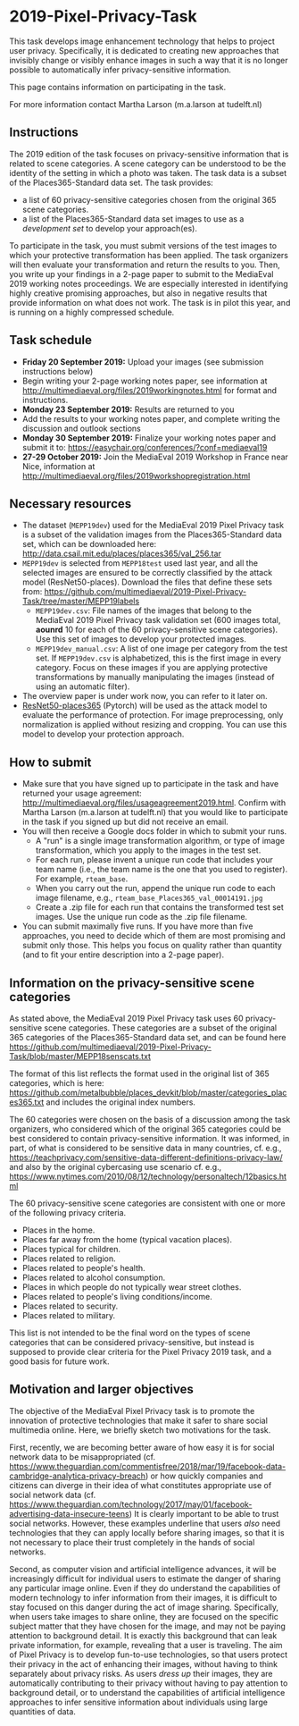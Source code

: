 # 2019-Pixel-Privacy-Task

This task develops image enhancement technology that helps to project user privacy. Specifically, it is dedicated to creating new approaches that invisibly change or visibly enhance images in such a way that it is no longer possible to automatically infer privacy-sensitive information.

This page contains information on participating in the task.

For more information contact Martha Larson (m.a.larson at tudelft.nl)

## Instructions
The 2019 edition of the task focuses on privacy-sensitive information that is related to scene categories.
A scene category can be understood to be the identity of the setting in which a photo was taken.
The task data is a subset of the Places365-Standard data set.
The task provides:
* a list of 60 privacy-sensitive categories chosen from the original 365 scene categories.
* a list of the Places365-Standard data set images to use as a *development set* to develop your approach(es).

To participate in the task, you must submit versions of the test images to which your protective transformation has been applied. The task organizers will then evaluate your transformation and return the results to you. Then, you write up your findings in a 2-page paper to submit to the MediaEval 2019 working notes proceedings. We are especially interested in identifying highly creative promising approaches, but also in negative results that provide information on what does not work. The task is in pilot this year, and is running on a highly compressed schedule.

## Task schedule
* **Friday 20 September 2019:** Upload your images (see submission instructions below)
* Begin writing your 2-page working notes paper, see information at http://multimediaeval.org/files/2019workingnotes.html for format and instructions.
* **Monday 23 September 2019:** Results are returned to you
* Add the results to your working notes paper, and complete writing the discussion and outlook sections
* **Monday 30 September 2019:** Finalize your working notes paper and submit it to: https://easychair.org/conferences/?conf=mediaeval19
* **27-29 October 2019:** Join the MediaEval 2019 Workshop in France near Nice, information at http://multimediaeval.org/files/2019workshopregistration.html 

## Necessary resources
* The dataset (`MEPP19dev`) used for the MediaEval 2019 Pixel Privacy task is a subset of the validation images from the Places365-Standard data set, which can be downloaded here: http://data.csail.mit.edu/places/places365/val_256.tar
* `MEPP19dev` is selected from `MEPP18test` used last year, and all the selected images are ensured to be correctly classified by the attack model (ResNet50-places). Download the files that define these sets from: https://github.com/multimediaeval/2019-Pixel-Privacy-Task/tree/master/MEPP19labels
  * `MEPP19dev.csv`: File names of the images that belong to the MediaEval 2019 Pixel Privacy task validation set (600 images total, **aounrd** 10 for each of the 60 privacy-sensitive scene categories). Use this set of images to develop your protected images.
  * `MEPP19dev_manual.csv`: A list of one image per category from the test set. If `MEPP19dev.csv` is alphabetized, this is the first image in every category. Focus on these images if you are applying protective transformations by manually manipulating the images (instead of using an automatic filter).
* The overview paper is under work now, you can refer to it later on.
* [ResNet50-places365](http://places2.csail.mit.edu/models_places365/resnet50_places365.pth.tar) (Pytorch) will be used as the attack model to evaluate the performance of protection. For image preprocessing, only normalization is applied without resizing and cropping. You can use this model to develop your protection approach.

## How to submit
* Make sure that you have signed up to participate in the task and have returned your usage agreement: http://multimediaeval.org/files/usageagreement2019.html. Confirm with Martha Larson (m.a.larson at tudelft.nl) that you would like to participate in the task if you signed up but did not receive an email.
* You will then receive a Google docs folder in which to submit your runs. 
  * A "run" is a single image transformation algorithm, or type of image transformation, which you apply to the images in the test set.
  * For each run, please invent a unique run code that includes your team name (i.e., the team name is the one that you used to register). For example, `rteam_base`. 
  * When you carry out the run, append the unique run code to each image filename, e.g., `rteam_base_Places365_val_00014191.jpg`
  * Create a .zip file for each run that contains the transformed test set images. Use the unique run code as the .zip file filename. 
* You can submit maximally five runs. If you have more than five approaches, you need to decide which of them are most promising and submit only those. This helps you focus on quality rather than quantity (and to fit your entire description into a 2-page paper).

## Information on the privacy-sensitive scene categories
As stated above, the MediaEval 2019 Pixel Privacy task uses 60 privacy-sensitive scene categories.
These categories are a subset of the original 365 categories of the Places365-Standard data set, and can be found here
https://github.com/multimediaeval/2019-Pixel-Privacy-Task/blob/master/MEPP18senscats.txt

The format of this list reflects the format used in the original list of 365 categories, which is here: https://github.com/metalbubble/places_devkit/blob/master/categories_places365.txt and includes the original index numbers.

The 60 categories were chosen on the basis of a discussion among the task organizers, who considered which of the original 365 categories could be best considered to contain privacy-sensitive information. It was informed, in part, of what is considered to be sensitive data in many countries, cf. e.g., https://teachprivacy.com/sensitive-data-different-definitions-privacy-law/ and also by the original cybercasing use scenario cf. e.g., https://www.nytimes.com/2010/08/12/technology/personaltech/12basics.html 

The 60 privacy-sensitive scene categories are consistent with one or more of the following privacy criteria. 

* Places in the home.
* Places far away from the home (typical vacation places).
* Places typical for children.
* Places related to religion.
* Places related to people's health.
* Places related to alcohol consumption.
* Places in which people do not typically wear street clothes.
* Places related to people's living conditions/income.
* Places related to security.
* Places related to military.

This list is not intended to be the final word on the types of scene categories that can be considered privacy-sensitive, but instead is supposed to provide clear criteria for the Pixel Privacy 2019 task, and a good basis for future work.

## Motivation and larger objectives
The objective of the MediaEval Pixel Privacy task is to promote the innovation of protective technologies that make it safer to share social multimedia online. Here, we briefly sketch two motivations for the task.

First, recently, we are becoming better aware of how easy it is for social network data to be misappropriated (cf. https://www.theguardian.com/commentisfree/2018/mar/19/facebook-data-cambridge-analytica-privacy-breach) or how quickly companies and citizens can diverge in their idea of what constitutes appropriate use of social network data (cf. https://www.theguardian.com/technology/2017/may/01/facebook-advertising-data-insecure-teens)
It is clearly important to be able to trust social networks.
However, these examples underline that users *also* need technologies that they can apply locally before sharing images, so that it is not necessary to place their trust completely in the hands of social networks.

Second, as computer vision and artificial intelligence advances, it will be increasingly difficult for individual users to estimate the danger of sharing any particular image online.
Even if they do understand the capabilities of modern technology to infer information from their images, it is difficult to stay focused on this danger during the act of image sharing.
Specifically, when users take images to share online, they are focused on the specific subject matter that they have chosen for the image, and may not be paying attention to background detail.
It is exactly this background that can leak private information, for example, revealing that a user is traveling.
The aim of Pixel Privacy is to develop fun-to-use technologies, so that users protect their privacy in the act of enhancing their images, without having to think separately about privacy risks.
As users *dress up* their images, they are automatically contributing to their privacy without having to pay attention to background detail, or to understand the capabilities of artificial intelligence approaches to infer sensitive information about individuals using large quantities of data.
